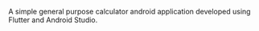 A simple general purpose calculator android
application developed using Flutter and
Android Studio.
